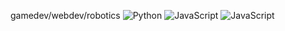 gamedev/webdev/robotics
<img alt="Python" src="https://img.shields.io/badge/-Python-23272A?style=flat&logo=python">
<img alt="JavaScript" src="https://img.shields.io/badge/-JavaScript-23272A?style=flat&logo=javascript">
<img alt="JavaScript" src="https://img.shields.io/badge/-Lua-23272A?style=flat&logo=lua">
